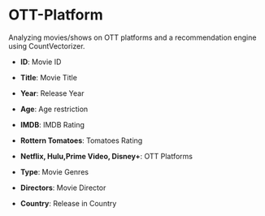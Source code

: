# OTT-Platform
Analyzing movies/shows on OTT platforms and a recommendation engine using CountVectorizer.

* __ID__:  Movie ID

* __Title__: Movie Title

* __Year__: Release Year

* __Age__: Age restriction

* __IMDB__: IMDB Rating

* __Rottern Tomatoes__: Tomatoes Rating

* __Netflix, Hulu,Prime Video, Disney+__: OTT Platforms

* __Type__: Movie Genres

* __Directors__: Movie Director

* __Country__: Release in Country
